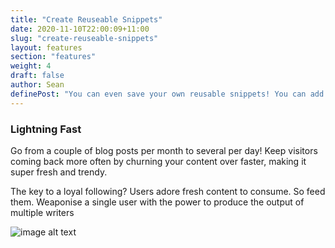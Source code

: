 ```yaml
---
title: "Create Reuseable Snippets"
date: 2020-11-10T22:00:09+11:00
slug: "create-reuseable-snippets"
layout: features
section: "features"
weight: 4
draft: false
author: Sean
definePost: "You can even save your own reusable snippets! You can add your own collection of phrases and content types that cater to your own style. Shape your own structures and eliminate writer's block."
---
```


### Lightning Fast

Go from a couple of blog posts per month to several per day! Keep visitors coming back more often by churning your content over faster, making it super fresh and trendy.

The key to a loyal following? Users adore fresh content to consume. So feed them. Weaponise a single user with the power to produce the output of multiple writers

![image alt text](/images/place5.jpg)
